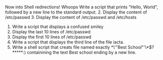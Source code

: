 Now into Shell redirections! Whoops
Write a script that prints "Hello, World", followed by a new line to the standard output.
2. Display the content of /etc/passwd
3. Display the content of /etc/passwd and /etc/hosts
1. Write a script that displays a confused smiley
4. Display the last 10 lines of /etc/passwd
5. Display the first 10 lines of /etc/passwd
6. Write a script that displays the third line of the file iacta.
7. Write a shell script that creats file named exactly \*\\'"Best School"\'\\*$\?\*\*\*\*\*:) containining the text Best school ending by a new line.
